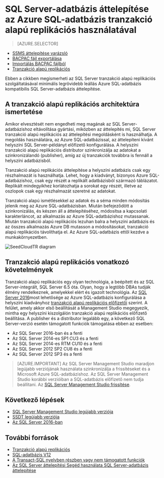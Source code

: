 <properties
   pageTitle="SQL-adatbázisokkal tranzakció alapú replikációs áttelepítése |} Microsoft Azure"
   description="Microsoft Azure SQL-adatbázissal, az adatbázis áttelepítése, az adatbázis, importálása tranzakció alapú replikációs"
   services="sql-database"
   documentationCenter=""
   authors="CarlRabeler"
   manager="jhubbard"
   editor=""/>

<tags
   ms.service="sql-database"
   ms.devlang="NA"
   ms.topic="article"
   ms.tgt_pltfrm="NA"
   ms.workload="sqldb-migrate"
   ms.date="08/23/2016"
   ms.author="carlrab"/>

# <a name="migrate-sql-server-database-to-azure-sql-database-using-transactional-replication"></a>SQL Server-adatbázis áttelepítése az Azure SQL-adatbázis tranzakció alapú replikációs használatával

> [AZURE.SELECTOR]
- [SSMS áttelepítése varázsló](sql-database-cloud-migrate-compatible-using-ssms-migration-wizard.md)
- [BACPAC fájl exportálása](sql-database-cloud-migrate-compatible-export-bacpac-ssms.md)
- [Importálás BACPAC fájlból](sql-database-cloud-migrate-compatible-import-bacpac-ssms.md)
- [Tranzakció alapú replikációs](sql-database-cloud-migrate-compatible-using-transactional-replication.md)

Ebben a cikkben megismerheti az SQL Server tranzakció alapú replikációs szolgáltatásával minimális legrövidebb leállás Azure SQL-adatbázis kompatibilis SQL Server-adatbázis áttelepítése.

## <a name="understanding-the-transactional-replication-architecture"></a>A tranzakció alapú replikációs architektúra ismertetése

Amikor elvesztését nem engedheti meg magának az SQL Server-adatbázishoz eltávolítása gyártási, miközben az áttelepítés mi, SQL Server tranzakció alapú replikációs az áttelepítési megoldásként is használhatja. A megoldás használatára, az Azure SQL-adatbázissal, az áttelepíteni kívánt helyszíni SQL Server-példányt előfizető konfigurálása. A helyszíni tranzakció alapú replikációs distributor szinkronizálja az adatokat a szinkronizálandó (publisher), amíg az új tranzakciók továbbra is fennáll a helyszíni adatbázisból. 

Tranzakció alapú replikációs áttelepítése a helyszíni adatbázis csak egy részhalmazát is használhatja. Lehet, hogy a kiadványt, bizonyos Azure SQL-adatbázishoz, csak egy részét a replikált adatbázisból származó táblázatot. Replikált mindegyikhez korlátozhatja a sorokat egy részét, illetve az oszlopok csak egy részhalmazát szeretné az adatokat.

Tranzakció alapú ismétlésekkel az adatok és a séma minden módosítás jelenik meg az Azure SQL-adatbázisban. Miután befejeződött a szinkronizálás, és készen áll a áttelepítéséhez, módosítsa a kapcsolati karakterláncot, az alkalmazás az Azure SQL-adatbázishoz mutassanak. Miután tranzakció alapú replikációs lezuhan balra a helyszíni adatbázis és az összes alkalmazás Azure DB mutasson a módosításokat, tranzakció alapú replikációs távolíthatja el. Az Azure SQL-adatbázis ettől kezdve a munkakörnyezetben.

 ![SeedCloudTR diagram](./media/sql-database-cloud-migrate/SeedCloudTR.png)

## <a name="transactional-replication-requirements"></a>Tranzakció alapú replikációs vonatkozó követelmények

Tranzakció alapú replikációs egy olyan technológia, a beépített és az SQL Server-integrált, SQL Server 6.5 óta. Olyan, hogy a legtöbb DBAs tudják élmény rendelkeznek, amelyekkel elért és igazolt technológia. Az [SQL Server 2016](https://www.microsoft.com/en-us/cloud-platform/sql-server)most lehetősége az Azure SQL-adatbázis konfigurálása a helyszíni kiadványhoz [tranzakció alapú replikációs előfizetői](https://msdn.microsoft.com/library/mt589530.aspx) szerint. A felület, amely akkor első beállítását a Management Studio megegyezik, mintha egy helyszíni kiszolgálón tranzakció alapú replikációs előfizető beállítása. A publisher és a distributor legalább egy, a következő SQL Server-verzió esetén támogatott funkciók támogatása ebben az esetben:

 - Az SQL Server 2016-ban és a fenti 
 - Az SQL Server 2014-es SP1 CU3 és a fenti
 - Az SQL Server 2014-es RTM CU10 és a fenti
 - Az SQL Server 2012 SP2 CU8 és a fenti
 - Az SQL Server 2012 SP3 és a fenti


> [AZURE.IMPORTANT] Az SQL Server Management Studio maradjon legújabb verziójának használata szinkronizálja a frissítéseket és a Microsoft Azure SQL-adatbázishoz. Az SQL Server Management Studio korábbi verzióiban a SQL-adatbázis előfizető nem tudja beállítani. Az [SQL Server Management Studio frissítése](https://msdn.microsoft.com/library/mt238290.aspx).


## <a name="next-steps"></a>Következő lépések

- [SQL Server Management Studio legújabb verziója](https://msdn.microsoft.com/library/mt238290.aspx)
- [SSDT legújabb verziója](https://msdn.microsoft.com/library/mt204009.aspx)
- [Az SQL Server 2016-ban](https://www.microsoft.com/en-us/cloud-platform/sql-server)

## <a name="additional-resources"></a>További források

- [Tranzakció alapú replikációs](https://msdn.microsoft.com/library/mt589530.aspx)
- [SQL-adatbázis V12](sql-database-v12-whats-new.md)
- [A Transact-SQL nyelvben részben vagy nem támogatott funkciók](sql-database-transact-sql-information.md)
- [Az SQL Server áttelepítési Segéd használata SQL Server-adatbázis áttelepítése](http://blogs.msdn.com/b/ssma/)
